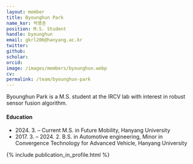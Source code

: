```yaml
---
layout: member
title: Byounghun Park
name_kor: 박병훈
position: M.S. Student
handle: byounghun
email: gkrl206@hanyang.ac.kr
twitter: 
github: 
scholar: 
orcid: 
image: /images/members/byounghun.webp
cv: 
permalink: /team/byounghun-park
---
```


Byounghun Park is a M.S. student at the IRCV lab with interest in robust sensor fusion algorithm.

#### Education

<ul class="chronological">
  <li><span>2024. 3. – Current</span> M.S. in Future Mobility, Hanyang University</li>
  <li><span>2017. 3. – 2024. 2.</span> B.S. in Automotive engineering, Minor in Convergence Technology for Advanced Vehicle, Hanyang University</li>
</ul>

{% include publication_in_profile.html %}
